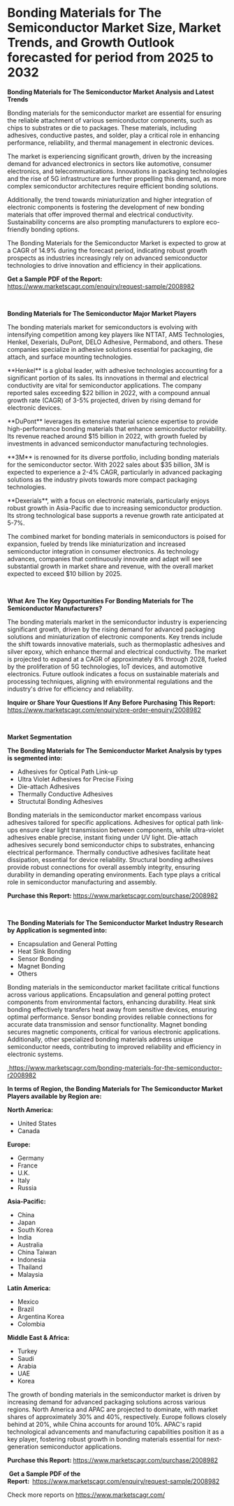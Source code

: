 <p><h1>Bonding Materials for The Semiconductor Market Size, Market Trends, and Growth Outlook forecasted for period from 2025 to 2032</h1></p><p><strong>Bonding Materials for The Semiconductor Market Analysis and Latest Trends</strong></p>
<p><p>Bonding materials for the semiconductor market are essential for ensuring the reliable attachment of various semiconductor components, such as chips to substrates or die to packages. These materials, including adhesives, conductive pastes, and solder, play a critical role in enhancing performance, reliability, and thermal management in electronic devices. </p><p>The market is experiencing significant growth, driven by the increasing demand for advanced electronics in sectors like automotive, consumer electronics, and telecommunications. Innovations in packaging technologies and the rise of 5G infrastructure are further propelling this demand, as more complex semiconductor architectures require efficient bonding solutions. </p><p>Additionally, the trend towards miniaturization and higher integration of electronic components is fostering the development of new bonding materials that offer improved thermal and electrical conductivity. Sustainability concerns are also prompting manufacturers to explore eco-friendly bonding options. </p><p>The Bonding Materials for the Semiconductor Market is expected to grow at a CAGR of 14.9% during the forecast period, indicating robust growth prospects as industries increasingly rely on advanced semiconductor technologies to drive innovation and efficiency in their applications.</p></p>
<p><strong>Get a Sample PDF of the Report:&nbsp;</strong> <a href="https://www.marketscagr.com/enquiry/request-sample/2008982?utm_campaign=3266&utm_medium=2&utm_source=Github&utm_content=ia&utm_term=03042025&utm_id=bonding-materials-for-the-semiconductor">https://www.marketscagr.com/enquiry/request-sample/2008982</a></p>
<p>&nbsp;</p>
<p><strong>Bonding Materials for The Semiconductor Major Market Players</strong></p>
<p><p>The bonding materials market for semiconductors is evolving with intensifying competition among key players like NTTAT, AMS Technologies, Henkel, Dexerials, DuPont, DELO Adhesive, Permabond, and others. These companies specialize in adhesive solutions essential for packaging, die attach, and surface mounting technologies.</p><p>**Henkel** is a global leader, with adhesive technologies accounting for a significant portion of its sales. Its innovations in thermal and electrical conductivity are vital for semiconductor applications. The company reported sales exceeding $22 billion in 2022, with a compound annual growth rate (CAGR) of 3-5% projected, driven by rising demand for electronic devices.</p><p>**DuPont** leverages its extensive material science expertise to provide high-performance bonding materials that enhance semiconductor reliability. Its revenue reached around $15 billion in 2022, with growth fueled by investments in advanced semiconductor manufacturing technologies.</p><p>**3M** is renowned for its diverse portfolio, including bonding materials for the semiconductor sector. With 2022 sales about $35 billion, 3M is expected to experience a 2-4% CAGR, particularly in advanced packaging solutions as the industry pivots towards more compact packaging technologies.</p><p>**Dexerials**, with a focus on electronic materials, particularly enjoys robust growth in Asia-Pacific due to increasing semiconductor production. Its strong technological base supports a revenue growth rate anticipated at 5-7%.</p><p>The combined market for bonding materials in semiconductors is poised for expansion, fueled by trends like miniaturization and increased semiconductor integration in consumer electronics. As technology advances, companies that continuously innovate and adapt will see substantial growth in market share and revenue, with the overall market expected to exceed $10 billion by 2025.</p></p>
<p>&nbsp;</p>
<p><strong>What Are The Key Opportunities For Bonding Materials for The Semiconductor Manufacturers?</strong></p>
<p><p>The bonding materials market in the semiconductor industry is experiencing significant growth, driven by the rising demand for advanced packaging solutions and miniaturization of electronic components. Key trends include the shift towards innovative materials, such as thermoplastic adhesives and silver epoxy, which enhance thermal and electrical conductivity. The market is projected to expand at a CAGR of approximately 8% through 2028, fueled by the proliferation of 5G technologies, IoT devices, and automotive electronics. Future outlook indicates a focus on sustainable materials and processing techniques, aligning with environmental regulations and the industry's drive for efficiency and reliability.</p></p>
<p><strong>Inquire or Share Your Questions If Any Before Purchasing This Report:</strong> <a href="https://www.marketscagr.com/enquiry/pre-order-enquiry/2008982?utm_campaign=3266&utm_medium=2&utm_source=Github&utm_content=ia&utm_term=03042025&utm_id=bonding-materials-for-the-semiconductor">https://www.marketscagr.com/enquiry/pre-order-enquiry/2008982</a></p>
<p>&nbsp;</p>
<p><strong>Market Segmentation</strong></p>
<p><strong>The Bonding Materials for The Semiconductor Market Analysis by types is segmented into:</strong></p>
<p><ul><li>Adhesives for Optical Path Link-up</li><li>Ultra Violet Adhesives for Precise Fixing</li><li>Die-attach Adhesives</li><li>Thermally Conductive Adhesives</li><li>Structutal Bonding Adhesives</li></ul></p>
<p><p>Bonding materials in the semiconductor market encompass various adhesives tailored for specific applications. Adhesives for optical path link-ups ensure clear light transmission between components, while ultra-violet adhesives enable precise, instant fixing under UV light. Die-attach adhesives securely bond semiconductor chips to substrates, enhancing electrical performance. Thermally conductive adhesives facilitate heat dissipation, essential for device reliability. Structural bonding adhesives provide robust connections for overall assembly integrity, ensuring durability in demanding operating environments. Each type plays a critical role in semiconductor manufacturing and assembly.</p></p>
<p><strong>Purchase this Report:&nbsp;</strong><a href="https://www.marketscagr.com/purchase/2008982?utm_campaign=3266&utm_medium=2&utm_source=Github&utm_content=ia&utm_term=03042025&utm_id=bonding-materials-for-the-semiconductor">https://www.marketscagr.com/purchase/2008982</a></p>
<p>&nbsp;</p>
<p><strong>The Bonding Materials for The Semiconductor Market Industry Research by Application is segmented into:</strong></p>
<p><ul><li>Encapsulation and General Potting</li><li>Heat Sink Bonding</li><li>Sensor Bonding</li><li>Magnet Bonding</li><li>Others</li></ul></p>
<p><p>Bonding materials in the semiconductor market facilitate critical functions across various applications. Encapsulation and general potting protect components from environmental factors, enhancing durability. Heat sink bonding effectively transfers heat away from sensitive devices, ensuring optimal performance. Sensor bonding provides reliable connections for accurate data transmission and sensor functionality. Magnet bonding secures magnetic components, critical for various electronic applications. Additionally, other specialized bonding materials address unique semiconductor needs, contributing to improved reliability and efficiency in electronic systems.</p></p>
<p><a href="https://www.marketscagr.com/bonding-materials-for-the-semiconductor-r2008982?utm_campaign=3266&utm_medium=2&utm_source=Github&utm_content=ia&utm_term=03042025&utm_id=bonding-materials-for-the-semiconductor">&nbsp;https://www.marketscagr.com/bonding-materials-for-the-semiconductor-r2008982</a></p>
<p><strong>In terms of Region, the Bonding Materials for The Semiconductor Market Players available by Region are:</strong></p>
<p>
    <p> <strong> North America: </strong>
        <ul>
            <li>United States</li>
            <li>Canada</li>
        </ul>
        </p> 
    <p> <strong> Europe: </strong>
        <ul>
            <li>Germany</li>
            <li>France</li>
            <li>U.K.</li>
            <li>Italy</li>
            <li>Russia</li>
        </ul>
        </p> 
    <p> <strong> Asia-Pacific: </strong>
        <ul>
            <li>China</li>
            <li>Japan</li>
            <li>South Korea</li>
            <li>India</li>
            <li>Australia</li>
            <li>China Taiwan</li>
            <li>Indonesia</li>
            <li>Thailand</li>
            <li>Malaysia</li>
        </ul>
        </p> 
    <p> <strong> Latin America: </strong>
        <ul>
            <li>Mexico</li>
            <li>Brazil</li>
            <li>Argentina Korea</li>
            <li>Colombia</li>
        </ul>
        </p> 
    <p> <strong> Middle East & Africa: </strong>
        <ul>
            <li>Turkey</li>
            <li>Saudi</li>
            <li>Arabia</li>
            <li>UAE</li>
            <li>Korea</li>
        </ul>
    </p>
    </p>
<p><p>The growth of bonding materials in the semiconductor market is driven by increasing demand for advanced packaging solutions across various regions. North America and APAC are projected to dominate, with market shares of approximately 30% and 40%, respectively. Europe follows closely behind at 20%, while China accounts for around 10%. APAC's rapid technological advancements and manufacturing capabilities position it as a key player, fostering robust growth in bonding materials essential for next-generation semiconductor applications.</p></p>
<p><strong>Purchase this Report: </strong><a href="https://www.marketscagr.com/purchase/2008982?utm_campaign=3266&utm_medium=2&utm_source=Github&utm_content=ia&utm_term=03042025&utm_id=bonding-materials-for-the-semiconductor">https://www.marketscagr.com/purchase/2008982</a></p>
<p>&nbsp;<strong>Get a Sample PDF of the Report:&nbsp;&nbsp;</strong><a href="https://www.marketscagr.com/enquiry/request-sample/2008982?utm_campaign=3266&utm_medium=2&utm_source=Github&utm_content=ia&utm_term=03042025&utm_id=bonding-materials-for-the-semiconductor">https://www.marketscagr.com/enquiry/request-sample/2008982</a></p>
<p><strong></strong></p>
<p>Check more reports on <a href="https://www.marketscagr.com/?utm_campaign=3266&utm_medium=2&utm_source=Github&utm_content=ia&utm_term=03042025&utm_id=bonding-materials-for-the-semiconductor">https://www.marketscagr.com/</a></p>